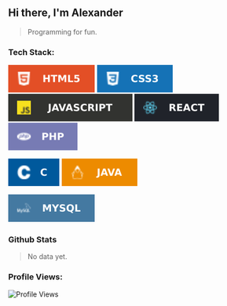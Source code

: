 ## Hi there, I'm Alexander
> Programming for fun.

<!--
**AylexCODE/AylexCODE** is a ✨ _special_ ✨ repository because its `README.md` (this file) appears on your GitHub profile.

Here are some ideas to get you started:

- 🔭 I’m currently working on ...
- 🌱 I’m currently learning ...
- 👯 I’m looking to collaborate on ...
- 🤔 I’m looking for help with ...
- 💬 Ask me about ...
- 📫 How to reach me: ...
- 😄 Pronouns: ...
- ⚡ Fun fact: ...
-->

### Tech Stack:
![HTML5](assets/images/logo/HTML5.svg)
![CSS3](assets/images/logo/CSS3.svg)
![Javascript](assets/images/logo/Javascript.svg)
![React](assets/images/logo/React.svg)
![PHP](assets/images/logo/PHP.svg)
<!-- ![Lua](assets/images/logo/Lua.svg) -->
![C](assets/images/logo/C.svg)
![Java](assets/images/logo/Java.svg)
<!-- ![NodeJS](assets/images/logo/NodeJS.svg) -->
<!-- ![Expo](assets/images/logo/Expo.svg) -->
<!-- ![Render](assets/images/logo/Render.svg) -->
<!-- ![Firebase](assets/images/logo/Firebase.svg) -->
![MySQL](assets/images/logo/MySQL.svg)

### Github Stats
> No data yet.

### Profile Views:
![Profile Views](https://komarev.com/ghpvc/?username=AylexCODE&style=flat-square)
